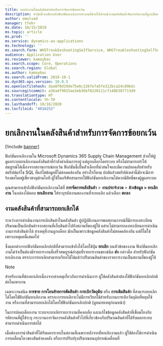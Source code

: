 ```yaml
---
title: ยกเลิกงานในคลังสินค้าสำหรับการจัดการข้อยกเว้น
description: หัวข้อนี้จะอธิบายถึงฟังก์ชันยกเลิกการทำงานที่ช่วยให้หัวหน้างานคลังสินค้าจัดการกับงานที่ถูกบล็อค
author: omulvad
manager: tfehr
ms.date: 10/15/2019
ms.topic: article
ms.prod: ''
ms.service: dynamics-ax-applications
ms.technology: ''
ms.search.form: WHSTroubIeshootingSeIfService, WHSTroubleshootingSelfService
audience: Application User
ms.reviewer: kamaybac
ms.search.scope: Core, Operations
ms.search.region: Global
ms.author: kamaybac
ms.search.validFrom: 2019-10-1
ms.dyn365.ops.version: 10.0.5
ms.openlocfilehash: daa8f0d19de75e6c126fe7a5fe312bca24c89bdc
ms.sourcegitcommit: a36a4f9915ae3eb36bf8220111cf1486387713d9
ms.translationtype: HT
ms.contentlocale: th-TH
ms.lasthandoff: 10/16/2020
ms.locfileid: "4016253"
---
```

# <a name="cancel-warehouse-work-for-exception-handling"></a>ยกเลิกงานในคลังสินค้าสำหรับการจัดการข้อยกเว้น

[!include [banner](../includes/banner.md)]

ฟังก์ชันยกเลิกงานใน Microsoft Dynamics 365 Supply Chain Management ช่วยให้ผู้ดูแลระบบยกเลิกงานคลังสินค้าที่กำลังดำเนินการอยู่ แต่ถูกบล็อกโดยระบบ หรือไม่สามารถทำให้สมบูรณ์ได้เนื่องจากสถานการณ์ยกเว้น ฟังก์ชันนี้เป็นตัวเลือกที่น่าสนใจและมีความปลอดภัยสำหรับสคริปต์แก้ไข SQL ที่แก้ไขข้อมูลที่ไม่สอดคล้องกัน อย่างไรก็ตาม ปกติแล้วสคริปต์เหล่านี้มักจะมีการร้องขอโดยผู้เชี่ยวชาญด้านไอที ผู้ใช้ในบริษัทสามารถใช้ฟังก์ชันยกเลิกงานได้หากมีสิทธิ์ของผู้ดูแลระบบ

คุณสามารถเข้าถึงฟังก์ชันยกเลิกงานได้ที่ **การจัดการคลังสินค้า** \> **งานประจำงวด** \> **ล้างข้อมูล \> ยกเลิกงาน** ในกล่องโต้ตอบ **ยกเลิกงาน** ให้ระบุรหัสงานของงานที่จะยกเลิก แล้วเลือก **ตกลง**

## <a name="warehouse-work-that-can-be-canceled"></a>งานคลังสินค้าที่สามารถยกเลิกได้

ระหว่างการดำเนินงานการเบิกสินค้าในคลังสินค้า ผู้ปฏิบัติงานอาจพบสถานการณ์ที่มีการลงทะเบียนปริมาณเป็นเบิกสินค้าจากสถานที่เก็บสินค้าไปยังสถานที่ของผู้ใช้ แต่จะไม่สามารถลงทะเบียนการดำเนินงานการส่งสินค้าได้ สาเหตุที่งานถูกบล็อก มักเป็นเพราะข้อมูลคลังสินค้าไม่สอดคล้องกัน แต่ก็ไม่ใช่เพราะเหตุผลนี้เสมอไป

ซึ่งแตกต่างจากฟังก์ชันยกเลิกปกติที่สามารถเข้าถึงได้โดยใช้ปุ่ม **ยกเลิก** บนหัวข้อของงาน ฟังก์ชันยกเลิกงานไม่จำเป็นต้องมีรายการงานที่เสร็จสมบูรณ์ล่าสุดที่รายการงานของชนิด **ส่ง** กล่าวคือ สำหรับฟังก์ชันยกเลิกงาน ตรรกะการยกเลิกสามารถเรียกใช้ได้แม้ว่าปริมาณสินค้าของรายการงานเป็นสถานที่ของผู้ใช้

> [!NOTE]
> สำหรับงานที่ต้องยกเลิกเนื่องจากสาเหตุเกี่ยวกับการดำเนินการ ผู้ใช้คลังสินค้าต้องใช้ฟังก์ชันยกเลิกปกติต่อในเพจงาน

เฉพาะงานชนิด **การขาย** **การโอนย้ายการตัดสินค้า** **การเบิกวัตถุดิบ** หรือ **การเติมสินค้า** ที่สามารถยกเลิกได้โดยใช้ฟังก์ชันยกเลิกงาน ตรรกะการยกเลิกจะไม่มีการเรียกใช้สำหรับงานการเบิกวัตถุดิบที่หยุดใช้งาน หรืองานที่สามารถยกเลิกได้โดยใช้ฟังก์ชันยกเลิกปกติ (ดูหมายเหตุก่อนหน้า)

ในการปลดบล็อกงาน ระบบจะยกเลิกรายการงานที่คงเหลือ และแก้ไขข้อมูลคลังสินค้าที่เชื่อมโยงกับรหัสงานที่ผู้ใช้ระบุ กระบวนการจัดการคลังสินค้าทั่วไปที่เกี่ยวข้องกับปริมาณสินค้าที่ได้รับผลกระทบสามารถดำเนินการต่อได้

เมื่อต้องการนำสินค้าที่ได้รับผลกระทบในสถานที่เฉพาะหลังจากที่ยกเลิกงานแล้ว ผู้ใช้ต้องใช้การดำเนินการเคลื่อนไหวของสินค้าคงคลัง หรือการปรับปรุงปริมาณบนอุปกรณ์เคลื่อนที่
